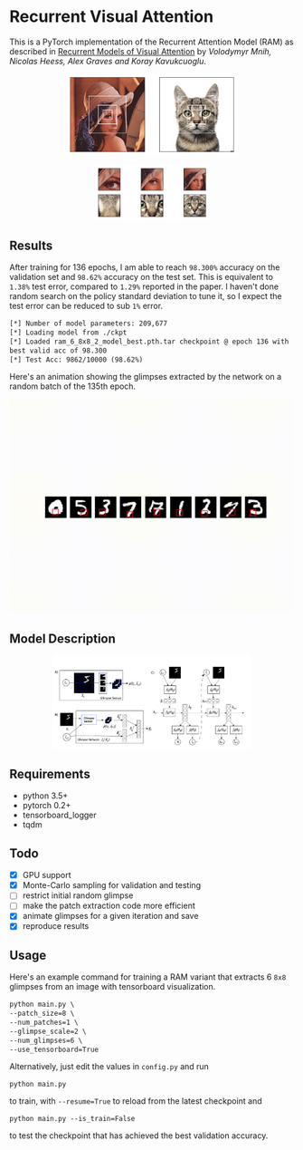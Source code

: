 # Recurrent Visual Attention

This is a PyTorch implementation of the Recurrent Attention Model (RAM) as described in [Recurrent Models of Visual Attention](https://arxiv.org/abs/1406.6247) by *Volodymyr Mnih, Nicolas Heess, Alex Graves and Koray Kavukcuoglu*.

<p align="center">
 <img src="./plots/bbox.png" alt="Drawing", width=60%>
</p>
<p align="center">
 <img src="./plots/glimpses.png" alt="Drawing", width=40%>
</p>

## Results

After training for 136 epochs, I am able to reach `98.300%` accuracy on the validation set and `98.62%` accuracy on the test set. This is equivalent to `1.38%` test error, compared to `1.29%` reported in the paper. I haven't done random search on the policy standard deviation to tune it, so I expect the test error can be reduced to sub `1%` error.

```
[*] Number of model parameters: 209,677
[*] Loading model from ./ckpt
[*] Loaded ram_6_8x8_2_model_best.pth.tar checkpoint @ epoch 136 with best valid acc of 98.300
[*] Test Acc: 9862/10000 (98.62%)
```

Here's an animation showing the glimpses extracted by the network on a random batch of the 135th epoch.

<p align="center">
 <img src="./plots/example.gif" alt="Drawing">
</p>

## Model Description

<p align="center">
 <img src="./plots/model.png" alt="Drawing", width=70%>
</p>

## Requirements

- python 3.5+
- pytorch 0.2+
- tensorboard_logger
- tqdm

## Todo

- [x] GPU support
- [x] Monte-Carlo sampling for validation and testing
- [ ] restrict initial random glimpse
- [ ] make the patch extraction code more efficient
- [x] animate glimpses for a given iteration and save
- [x] reproduce results

## Usage

Here's an example command for training a RAM variant that extracts 6 `8x8` glimpses from an image with tensorboard visualization.

```
python main.py \
--patch_size=8 \
--num_patches=1 \
--glimpse_scale=2 \
--num_glimpses=6 \
--use_tensorboard=True
```

Alternatively, just edit the values in `config.py` and run

```
python main.py
```

to train, with `--resume=True` to reload from the latest checkpoint and

```
python main.py --is_train=False
```
to test the checkpoint that has achieved the best validation accuracy.